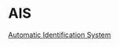 # AIS

[Automatic Identification System](https://en.wikipedia.org/wiki/Automatic_identification_system)